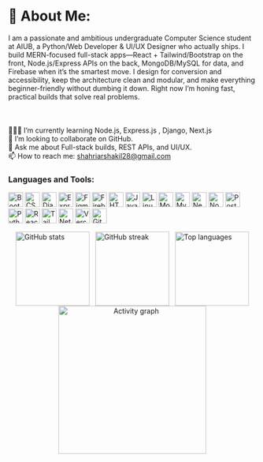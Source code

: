 # 💫 About Me:
I am a passionate and ambitious undergraduate Computer Science student at AIUB, a Python/Web Developer & UI/UX Designer who actually ships. I build MERN-focused full-stack apps—React + Tailwind/Bootstrap on the front, Node.js/Express APIs on the back, MongoDB/MySQL for data, and Firebase when it’s the smartest move. I design for conversion and accessibility, keep the architecture clean and modular, and make everything beginner-friendly without dumbing it down. Right now I’m honing fast, practical builds that solve real problems.<br><br><br><br>👩🏻‍💻 I’m currently learning Node.js, Express.js , Django, Next.js<br>👯 I’m looking to collaborate on GitHub.<br>💬 Ask me about Full-stack builds, REST APIs, and UI/UX.<br>📫 How to reach me: shahriarshakil28@gmail.com



<h3 align="left">Languages and Tools:</h3>
<p align="left">
  <a href="https://getbootstrap.com" target="_blank" rel="noreferrer"><img src="https://skillicons.dev/icons?i=bootstrap" alt="Bootstrap" height="30" /></a>
  <a href="https://www.w3schools.com/css/" target="_blank" rel="noreferrer"><img src="https://skillicons.dev/icons?i=css" alt="CSS3" height="30" /></a>
  <a href="https://www.djangoproject.com/" target="_blank" rel="noreferrer"><img src="https://skillicons.dev/icons?i=django" alt="Django" height="30" /></a>
  <a href="https://expressjs.com" target="_blank" rel="noreferrer"><img src="https://skillicons.dev/icons?i=express" alt="Express.js" height="30" /></a>
  <a href="https://www.figma.com/" target="_blank" rel="noreferrer"><img src="https://skillicons.dev/icons?i=figma" alt="Figma" height="30" /></a>
  <a href="https://firebase.google.com/" target="_blank" rel="noreferrer"><img src="https://skillicons.dev/icons?i=firebase" alt="Firebase" height="30" /></a>
  <a href="https://www.w3.org/html/" target="_blank" rel="noreferrer"><img src="https://skillicons.dev/icons?i=html" alt="HTML5" height="30" /></a>
  <a href="https://developer.mozilla.org/en-US/docs/Web/JavaScript" target="_blank" rel="noreferrer"><img src="https://skillicons.dev/icons?i=js" alt="JavaScript" height="30" /></a>
  <a href="https://www.linux.org/" target="_blank" rel="noreferrer"><img src="https://skillicons.dev/icons?i=linux" alt="Linux" height="30" /></a>
  <a href="https://www.mongodb.com/" target="_blank" rel="noreferrer"><img src="https://skillicons.dev/icons?i=mongodb" alt="MongoDB" height="30" /></a>
  <a href="https://www.mysql.com/" target="_blank" rel="noreferrer"><img src="https://skillicons.dev/icons?i=mysql" alt="MySQL" height="30" /></a>
  <a href="https://nextjs.org/" target="_blank" rel="noreferrer"><img src="https://skillicons.dev/icons?i=nextjs" alt="Next.js" height="30" /></a>
  <a href="https://nodejs.org" target="_blank" rel="noreferrer"><img src="https://skillicons.dev/icons?i=nodejs" alt="Node.js" height="30" /></a>
  <a href="https://postman.com" target="_blank" rel="noreferrer"><img src="https://skillicons.dev/icons?i=postman" alt="Postman" height="30" /></a>
  <a href="https://www.python.org" target="_blank" rel="noreferrer"><img src="https://skillicons.dev/icons?i=python" alt="Python" height="30" /></a>
  <a href="https://reactjs.org/" target="_blank" rel="noreferrer"><img src="https://skillicons.dev/icons?i=react" alt="React" height="30" /></a>
  <a href="https://tailwindcss.com/" target="_blank" rel="noreferrer"><img src="https://skillicons.dev/icons?i=tailwind" alt="Tailwind CSS" height="30" /></a>
  <a href="https://www.netlify.com/" target="_blank" rel="noreferrer"><img src="https://skillicons.dev/icons?i=netlify" alt="Netlify" height="30" /></a>
  <a href="https://vercel.com" target="_blank" rel="noreferrer"><img src="https://skillicons.dev/icons?i=vercel" alt="Vercel" height="30" /></a>
  <a href="https://github.com" target="_blank" rel="noreferrer"><img src="https://skillicons.dev/icons?i=github" alt="GitHub" height="30" /></a>
</p>

<div style="display:flex; justify-content:center; align-items:center; gap:12px; flex-wrap:wrap;">
  <img src="https://github-readme-stats.vercel.app/api?username=Shahriar-Shakil-Khan&theme=radical&hide_border=false&include_all_commits=false&count_private=false" alt="GitHub stats" height="150" />
  <img src="https://streak-stats.demolab.com?user=Shahriar-Shakil-Khan&theme=radical&hide_border=false" alt="GitHub streak" height="150" />
  <img align="center" src="https://github-readme-stats.vercel.app/api/top-langs/?username=Shahriar-Shakil-Khan&theme=radical&hide_border=false&include_all_commits=false&count_private=false&layout=compact" alt="Top languages" height="150" />
</div>

<div align="center">
  <img src="https://github-readme-activity-graph.vercel.app/graph?username=Shahriar-Shakil-Khan&radius=16&theme=tokyo-night&area=true&order=5" alt="Activity graph" height="300" />
</div>
